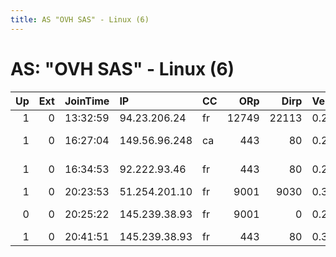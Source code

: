 ```yaml
---
title: AS "OVH SAS" - Linux (6)
---
```


# AS: "OVH SAS" - Linux (6)

|   Up |   Ext | JoinTime   | IP            | CC   |   ORp |   Dirp | Version   | Contact                   | Nickname    |   eFamMembers |
|-----:|------:|:-----------|:--------------|:-----|------:|-------:|:----------|:--------------------------|:------------|--------------:|
|    1 |     0 | 13:32:59   | 94.23.206.24  | fr   | 12749 |  22113 | 0.2.9.14  | None                      | Unnamed     |             1 |
|    1 |     0 | 16:27:04   | 149.56.96.248 | ca   |   443 |     80 | 0.2.9.14  | emerson tor@emersonveenst | emvnrelay01 |             2 |
|    1 |     0 | 16:34:53   | 92.222.93.46  | fr   |   443 |     80 | 0.2.9.14  | emerson tor@emersonveenst | emvnrelay02 |             2 |
|    1 |     0 | 20:23:53   | 51.254.201.10 | fr   |  9001 |   9030 | 0.3.2.9   | None                      | binarypug   |             1 |
|    0 |     0 | 20:25:22   | 145.239.38.93 | fr   |  9001 |      0 | 0.2.5.16  | 0xFFFFFFFF BungeeNode Ch  | Unnamed     |             1 |
|    1 |     0 | 20:41:51   | 145.239.38.93 | fr   |   443 |     80 | 0.3.2.9   | None                      | BungeeNode  |             1 |
